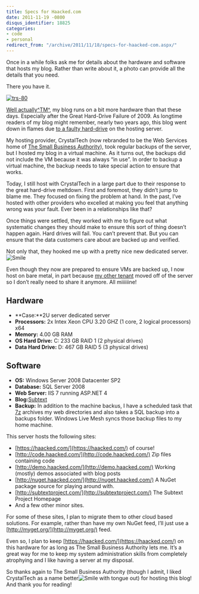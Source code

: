 ```yaml
---
title: Specs for Haacked.com
date: 2011-11-19 -0800
disqus_identifier: 18825
categories:
- code
- personal
redirect_from: "/archive/2011/11/18/specs-for-haacked-com.aspx/"
---
```


Once in a while folks ask me for details about the hardware and software
that hosts my blog. Rather than write about it, a photo can provide all
the details that you need.

There you have it.

[![trs-80](https://haacked.com/images/haacked_com/WindowsLiveWriter/Hardware-Specs-for-Haacked.com_8473/trs-80_3.jpg "trs-80")](http://www.flickr.com/photos/37796451@N00/4820596557/ "By EasterBilby - Creative Commons Some Rights Reserved")

[Well
actually^TM^](http://tirania.org/blog/archive/2011/Feb-17.html "Well, Actually"),
my blog runs on a bit more hardware than that these days. Especially
after the Great Hard-Drive Failure of 2009. As longtime readers of my
blog might remember, nearly two years ago, this blog went down in flames
due [to a faulty
hard-drive](https://haacked.com/archive/2009/12/14/back-in-business-again.aspx "Back in Business")
on the hosting server.

My hosting provider, CrystalTech (now rebranded to be the Web Services
home of [The Small Business
Authority](http://webservices.thesba.com/crystaltech.aspx "CrystalTech new brand")),
took regular backups of the server, but I hosted my blog in a virtual
machine. As it turns out, the backups did not include the VM because it
was always “in use”. In order to backup a virtual machine, the backup
needs to take special action to ensure that works.

Today, I still host with CrystalTech in a large part due to their
response to the great hard-drive meltdown. First and foremost, they
didn’t jump to blame me. They focused on fixing the problem at hand. In
the past, I’ve hosted with other providers who excelled at making you
feel that anything wrong was your fault. Ever been in a relationships
like that?

Once things were settled, they worked with me to figure out what
systematic changes they should make to ensure this sort of thing doesn’t
happen again. Hard drives will fail. You can’t prevent that. But you can
ensure that the data customers care about are backed up and verified.

Not only that, they hooked me up with a pretty nice new dedicated
server.
![Smile](https://haacked.com/images/haacked_com/WindowsLiveWriter/Hardware-Specs-for-Haacked.com_8473/wlEmoticon-smile_2.png)

Even though they now are prepared to ensure VMs are backed up, I now
host on bare metal, in part because [my other
tenant](http://codinghorror.com/ "Jeff Atwood") moved off of the server
so I don’t really need to share it anymore. All miiiiiine!

Hardware
--------

-   **Case:**2U server dedicated server
-   **Processors:** 2x Intex Xeon CPU 3.20 GHZ (1 core, 2 logical
    processors) x64
-   **Memory:** 4.00 GB RAM
-   **OS Hard Drive:** C: 233 GB RAID 1 (2 physical drives)
-   **Data Hard Drive:** D: 467 GB RAID 5 (3 physical drives)

Software
--------

-   **OS:** Windows Server 2008 Datacenter SP2
-   **Database:** SQL Server 2008
-   **Web Server:** IIS 7 running ASP.NET 4
-   **Blog:**[Subtext](http://subtextproject.com)
-   **Backup:** In addition to the machine backus, I have a scheduled
    task that [7z](http://www.7-zip.org/ "7-zip") archives my web
    directories and also takes a SQL backup into a backups folder.
    Windows Live Mesh syncs those backup files to my home machine.

This server hosts the following sites:

-   [https://haacked.com/](https://haacked.com/) of course!
-   [http://code.haacked.com/](http://code.haacked.com/) Zip files
    containing code
-   [http://demo.haacked.com/](http://demo.haacked.com/) Working
    (mostly) demos associated with blog posts
-   [http://nuget.haacked.com/](http://nuget.haacked.com/) A NuGet
    package source for playing around with.
-   [http://subtextproject.com/](http://subtextproject.com/) The Subtext
    Project Homepage
-   And a few other minor sites.

For some of these sites, I plan to migrate them to other cloud based
solutions. For example, rather than have my own NuGet feed, I’ll just
use a [http://myget.org/](http://myget.org/) feed.

Even so, I plan to keep [https://haacked.com/](https://haacked.com/) on
this hardware for as long as The Small Business Authority lets me. It’s
a great way for me to keep my system administration skills from
completely atrophying and I like having a server at my disposal.

So thanks again to The Small Business Authority (though I admit, I liked
CrystalTech as a name better![Smile with tongue
out](https://haacked.com/images/haacked_com/WindowsLiveWriter/Hardware-Specs-for-Haacked.com_8473/wlEmoticon-smilewithtongueout_2.png))
for hosting this blog! And thank you for reading!

